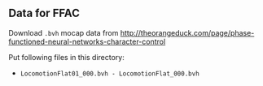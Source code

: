 ## Data for FFAC
Download `.bvh` mocap data from http://theorangeduck.com/page/phase-functioned-neural-networks-character-control

Put following files in this directory:

-  `LocomotionFlat01_000.bvh - LocomotionFlat_000.bvh`





